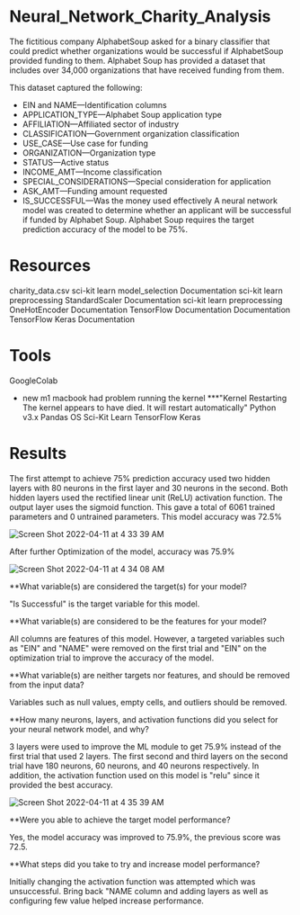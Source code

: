 # Neural_Network_Charity_Analysis
The fictitious company AlphabetSoup asked for a binary classifier that could predict whether organizations would be successful if AlphabetSoup provided funding to them. Alphabet Soup has provided a dataset that includes over 34,000 organizations that have received funding from them. 

This dataset captured the following:
- EIN and NAME—Identification columns
- APPLICATION_TYPE—Alphabet Soup application type
- AFFILIATION—Affiliated sector of industry
- CLASSIFICATION—Government organization classification
- USE_CASE—Use case for funding
- ORGANIZATION—Organization type
- STATUS—Active status
- INCOME_AMT—Income classification
- SPECIAL_CONSIDERATIONS—Special consideration for application
- ASK_AMT—Funding amount requested
- IS_SUCCESSFUL—Was the money used effectively
A neural network model was created to determine whether an applicant will be successful if funded by Alphabet Soup. Alphabet Soup requires the target prediction accuracy of the model to be 75%.

# Resources
charity_data.csv
sci-kit learn model_selection Documentation
sci-kit learn preprocessing StandardScaler Documentation
sci-kit learn preprocessing OneHotEncoder Documentation
TensorFlow Documentation Documentation
TensorFlow Keras Documentation

# Tools
GoogleColab
- new m1 macbook had problem running the kernel ***"Kernel Restarting The kernel appears to have died. It will restart automatically" 
Python v3.x
Pandas
OS
Sci-Kit Learn
TensorFlow
Keras

# Results

The first attempt to achieve 75% prediction accuracy used two hidden layers with 80 neurons in the first layer and 30 neurons in the second. Both hidden layers used the rectified linear unit (ReLU) activation function. The output layer uses the sigmoid function. This gave a total of 6061 trained parameters and 0 untrained parameters. This model accuracy was 72.5% 

![Screen Shot 2022-04-11 at 4 33 39 AM](https://user-images.githubusercontent.com/94031446/162697230-bd40391b-7b92-439e-88f3-cbbbb754cf0d.png)

After further Optimization of the model, accuracy was 75.9%

![Screen Shot 2022-04-11 at 4 34 08 AM](https://user-images.githubusercontent.com/94031446/162697313-b4562b8c-1447-43ed-a542-727a6f3f1985.png)

**What variable(s) are considered the target(s) for your model? 

"Is Successful" is the target variable for this model.

**What variable(s) are considered to be the features for your model?

All columns are features of this model. However, a targeted variables such as "EIN" and "NAME" were removed on the first trial and "EIN" on the optimization trial to improve the accuracy of the model.

**What variable(s) are neither targets nor features, and should be removed from the input data?

Variables such as null values, empty cells, and outliers should be removed.

**How many neurons, layers, and activation functions did you select for your neural network model, and why? 

3 layers were used to improve the ML module to get 75.9% instead of the first trial that used 2 layers. The first second and third layers on the second trial have 180 neurons, 60 neurons, and 40 neurons respectively. In addition, the activation function used on this model is  "relu" since it provided the best accuracy. 

![Screen Shot 2022-04-11 at 4 35 39 AM](https://user-images.githubusercontent.com/94031446/162697585-390e8049-6823-4fef-8114-303ec4776251.png)


**Were you able to achieve the target model performance?

Yes, the model accuracy was improved to 75.9%,  the previous score was 72.5.

**What steps did you take to try and increase model performance?

Initially changing the activation function was attempted which was unsuccessful. Bring back "NAME column and adding layers as well as configuring few value helped increase performance.
